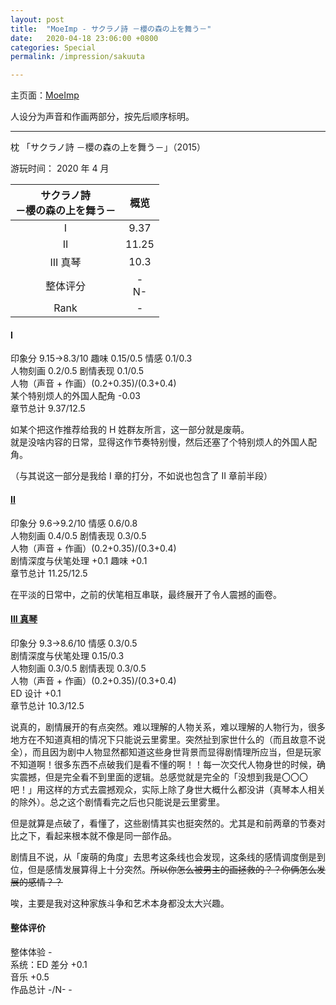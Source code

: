 ```yaml
---
layout: post
title:  "MoeImp - サクラノ詩 －櫻の森の上を舞う－"
date:   2020-04-18 23:06:00 +0800
categories: Special
permalink: /impression/sakuuta

---
```


主页面：[MoeImp](http://yoro.xyz/impression)

人设分为声音和作画两部分，按先后顺序标明。

---

枕 「サクラノ詩 －櫻の森の上を舞う－」（2015）

游玩时间： 2020 年 4 月

| サクラノ詩 <br />－櫻の森の上を舞う－ | 概览 |
| :---------------: |:---: |
| I | 9.37 |
| II | 11.25 |
| III 真琴 | 10.3 |
| 整体评分 | -<br />N- |
|Rank| - |

#### I

印象分 9.15→8.3/10 趣味 0.15/0.5 情感 0.1/0.3  
人物刻画 0.2/0.5 剧情表现 0.1/0.5  
人物（声音 + 作画）(0.2+0.35)/(0.3+0.4)  
某个特别烦人的外国人配角 -0.03  
章节总计 9.37/12.5

如某个把这作推荐给我的 H 姓群友所言，这一部分就是废萌。  
就是没啥内容的日常，显得这作节奏特别慢，然后还塞了个特别烦人的外国人配角。

（与其说这一部分是我给 I 章的打分，不如说也包含了 II 章前半段）

#### [II](http://yoro.xyz/kawaiigirls/2020/04/19/sakuuta-2.html)

印象分 9.6→9.2/10 情感 0.6/0.8  
人物刻画 0.4/0.5 剧情表现 0.3/0.5  
人物（声音 + 作画）(0.2+0.35)/(0.3+0.4)  
剧情深度与伏笔处理 +0.1 趣味 +0.1  
章节总计 11.25/12.5

在平淡的日常中，之前的伏笔相互串联，最终展开了令人震撼的画卷。

#### [III 真琴](http://yoro.xyz/kawaiigirls/2020/04/19/sakuuta-3-makoto.html)

印象分 9.3→8.6/10 情感 0.3/0.5  
剧情深度与伏笔处理 0.15/0.3  
人物刻画 0.3/0.5 剧情表现 0.3/0.5  
人物（声音 + 作画）(0.2+0.35)/(0.3+0.4)  
ED 设计 +0.1  
章节总计 10.3/12.5

说真的，剧情展开的有点突然。难以理解的人物关系，难以理解的人物行为，很多地方在不知道真相的情况下只能说云里雾里。突然扯到家世什么的（而且故意不说全），而且因为剧中人物显然都知道这些身世背景而显得剧情理所应当，但是玩家不知道啊！很多东西不点破我们是看不懂的啊！！每一次交代人物身世的时候，确实震撼，但是完全看不到里面的逻辑。总感觉就是完全的「没想到我是〇〇〇吧！」用这样的方式去震撼观众，实际上除了身世大概什么都没讲（真琴本人相关的除外）。总之这个剧情看完之后也只能说是云里雾里。

但是就算是点破了，看懂了，这些剧情其实也挺突然的。尤其是和前两章的节奏对比之下，看起来根本就不像是同一部作品。

剧情且不说，从「废萌的角度」去思考这条线也会发现，这条线的感情调度倒是到位，但是感情发展算得上十分突然。~~所以你怎么被男主的画拯救的？？你俩怎么发展的感情？？~~

唉，主要是我对这种家族斗争和艺术本身都没太大兴趣。

#### 整体评价

整体体验 -  
系统：ED 差分 +0.1  
音乐 +0.5  
作品总计 -/N- -

